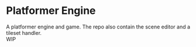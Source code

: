 # Platformer Engine
A platformer engine and game. The repo also contain the scene editor and a tileset handler.  
WIP
